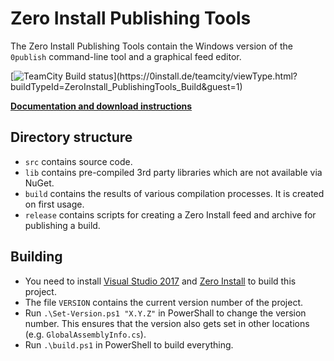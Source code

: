 Zero Install Publishing Tools
=============================

The Zero Install Publishing Tools contain the Windows version of the `0publish` command-line tool and a graphical feed editor.

[![TeamCity Build status](https://0install.de/teamcity/app/rest/builds/buildType:(id:ZeroInstall_PublishingTools_Build)/statusIcon)](https://0install.de/teamcity/viewType.html?buildTypeId=ZeroInstall_PublishingTools_Build&guest=1)

**[Documentation and download instructions](http://0install.de/docs/publishing/tools/)**

Directory structure
-------------------
- `src` contains source code.
- `lib` contains pre-compiled 3rd party libraries which are not available via NuGet.
- `build` contains the results of various compilation processes. It is created on first usage.
- `release` contains scripts for creating a Zero Install feed and archive for publishing a build.

Building
--------
- You need to install [Visual Studio 2017](https://www.visualstudio.com/downloads/) and [Zero Install](http://0install.de/downloads/) to build this project.
- The file `VERSION` contains the current version number of the project.
- Run `.\Set-Version.ps1 "X.Y.Z"` in PowerShall to change the version number. This ensures that the version also gets set in other locations (e.g. `GlobalAssemblyInfo.cs`).
- Run `.\build.ps1` in PowerShell to build everything.
